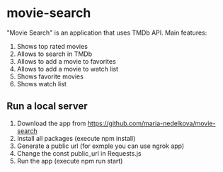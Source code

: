 # movie-search

"Movie Search" is an application that uses TMDb API.
Main features:
1. Shows top rated movies
2. Allows to search in TMDb
3. Allows to add a movie to favorites
4. Allows to add a movie to watch list
5. Shows favorite movies
6. Shows watch list

## Run a local server

1. Download the app from https://github.com/maria-nedelkova/movie-search
2. Install all packages (execute npm install)
3. Generate a public url (for exmple you can use ngrok app)
4. Change the const public_url in  Requests.js
5. Run the app (execute npm run start)
